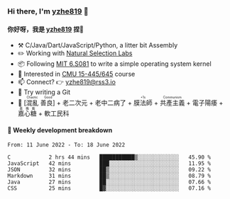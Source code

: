 ### Hi there, I'm [yzhe819](https://github.com/yzhe819) 👋

#### 你好呀，我是 [yzhe819](https://github.com/yzhe819) 捏👋

- :hammer_and_pick: C/Java/Dart/JavaScript/Python, a litter bit Assembly
- :pencil2: Working with [Natural Selection Labs](https://github.com/NaturalSelectionLabs)
- 📦 Following [MIT 6.S081](https://pdos.csail.mit.edu/6.S081/2020/) to write a simple operating system kernel
- 🧪 Interested in [CMU 15-445/645](https://15445.courses.cs.cmu.edu/fall2020/) course
- 📫 Connect? 👉 yzhe819@rss3.io
- 🌟 Try writing a Git
- 🔑 <ruby>[混亂 善良]<rp>（</rp><rt>Chaotic Good</rt><rp>）</rp></ruby> + 老二次元 + 老中二病了 + <ruby>膜法師<rp>（</rp><rt>+1s</rt><rp>）</rp></ruby> +  <ruby>共產主義<rp>（</rp><rt>Communism</rt><rp>）</rp></ruby> + 電子陽痿 + <ruby>嘉心糖<rp>（</rp><rt>嘉晚飯</rt><rp>）</rp></ruby> + 軟工民科



#### 📝 Weekly development breakdown

<!--START_SECTION:waka-->

```text
From: 11 June 2022 - To: 18 June 2022

C            2 hrs 44 mins   ███████████▒░░░░░░░░░░░░░   45.90 %
JavaScript   42 mins         ███░░░░░░░░░░░░░░░░░░░░░░   11.95 %
JSON         32 mins         ██▒░░░░░░░░░░░░░░░░░░░░░░   09.22 %
Markdown     31 mins         ██▒░░░░░░░░░░░░░░░░░░░░░░   08.79 %
Java         27 mins         ██░░░░░░░░░░░░░░░░░░░░░░░   07.66 %
CSS          25 mins         █▓░░░░░░░░░░░░░░░░░░░░░░░   07.16 %
```

<!--END_SECTION:waka-->



